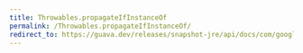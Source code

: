 ```yaml
---
title: Throwables.propagateIfInstanceOf
permalink: /Throwables.propagateIfInstanceOf/
redirect_to: https://guava.dev/releases/snapshot-jre/api/docs/com/google/common/base/Throwables.html#propagateIfInstanceOf-java.lang.Throwable-java.lang.Class-
---
```

